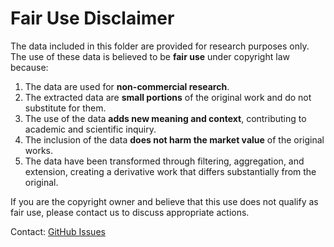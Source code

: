 # Fair Use Disclaimer

The data included in this folder are provided for research purposes only. The use of these data is believed to be **fair use** under copyright law because:

1. The data are used for **non-commercial research**.
2. The extracted data are **small portions** of the original work and do not substitute for them.
3. The use of the data **adds new meaning and context**, contributing to academic and scientific inquiry.
4. The inclusion of the data **does not harm the market value** of the original works.
5. The data have been transformed through filtering, aggregation, and extension, creating a derivative work that differs substantially from the original.

If you are the copyright owner and believe that this use does not qualify as fair use, please contact us to discuss appropriate actions.

Contact: [GitHub Issues](https://github.com/matus-pikuliak/genderbench/issues)
